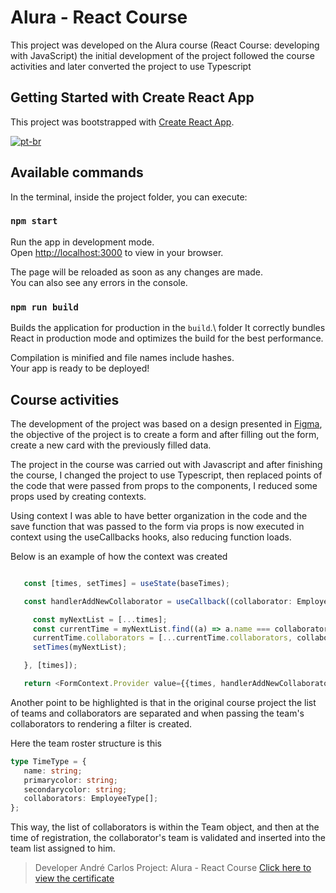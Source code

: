 # Alura - React Course
This project was developed on the Alura course (React Course: developing with JavaScript)
the initial development of the project followed the course activities and later converted the project to use Typescript

## Getting Started with Create React App

This project was bootstrapped with [Create React App](https://github.com/facebook/create-react-app).


[![pt-br](https://img.shields.io/badge/lang-pt--br-green.svg)](https://github.com/andresinho20049/alura-react-js/blob/master/README.pt-br.md)

## Available commands

In the terminal, inside the project folder, you can execute:

### `npm start`

Run the app in development mode.\
Open [http://localhost:3000](http://localhost:3000) to view in your browser.

The page will be reloaded as soon as any changes are made.\
You can also see any errors in the console.

### `npm run build`

Builds the application for production in the `build`.\ folder
It correctly bundles React in production mode and optimizes the build for the best performance.

Compilation is minified and file names include hashes.\
Your app is ready to be deployed!

## Course activities
The development of the project was based on a design presented in [Figma](https://www.figma.com/), the objective of the project is to create a form and after filling out the form, create a new card with the previously filled data.

The project in the course was carried out with Javascript and after finishing the course, I changed the project to use Typescript, then replaced points of the code that were passed from props to the components, I reduced some props used by creating contexts.

Using context I was able to have better organization in the code and the save function that was passed to the form via props is now executed in context using the useCallbacks hooks, also reducing function loads.

Below is an example of how the context was created
```ts

   const [times, setTimes] = useState(baseTimes);

   const handlerAddNewCollaborator = useCallback((collaborator: EmployeeType) => {

     const myNextList = [...times];
     const currentTime = myNextList.find((a) => a.name === collaborator.time);
     currentTime.collaborators = [...currentTime.collaborators, collaborator];
     setTimes(myNextList);

   }, [times]);

   return <FormContext.Provider value={{times, handlerAddNewCollaborator}}>{children}</FormContext.Provider>;
```

Another point to be highlighted is that in the original course project the list of teams and collaborators are separated and when passing the team's collaborators to rendering a filter is created.

Here the team roster structure is this
```ts
type TimeType = {
   name: string;
   primarycolor: string;
   secondarycolor: string;
   collaborators: EmployeeType[];
};
```

This way, the list of collaborators is within the Team object, and then at the time of registration, the collaborator's team is validated and inserted into the team list assigned to him.

> Developer André Carlos
> Project: Alura - React Course
> [Click here to view the certificate](https://cursos.alura.com.br/user/andre-oliveira-98/course/react-desenvolvendo-javascript/certificate)
